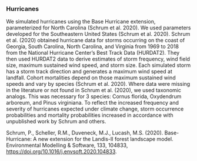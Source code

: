 ### Hurricanes

We simulated hurricanes using the Base Hurricane extension, parameterized for North Carolina (Schrum et al. 2020). We used parameters developed for the Southeastern United States 
(Schrum et al. 2020). Schrum et al. (2020) obtained hurricane data for storms occurring on the coast of Georgia, South Carolina, North Carolina, and Virginia from 1969 to 2018 
from the National Hurricane Center’s Best Track Data (HURDAT2). They then used HURDAT2 data to derive estimates of storm frequency, wind field size, maximum sustained wind speed,
and storm size. Each simulated storm has a storm track direction and generates a maximum wind speed at landfall. Cohort mortalities depend on those maximum sustained wind speeds 
and vary by species (Schrum et al. 2020). Where data were missing in the literature or not found in Schrum et al. (2020), we used taxonomic analogs. This was necessary for 3
species: Cornus florida, Oxydendrum arboreum, and Pinus virginiana. To reflect the increased frequency and severity of hurricanes expected under climate change, storm occurrence 
probabilities and mortality probabilities increased in accordance with unpublished work by Schrum and others.


Schrum, P., Scheller, R.M., Duveneck, M.J., Lucash, M.S. (2020). Base-Hurricane: A new extension for the Landis-II forest landscape model. Environmental Modelling & Software,
133, 104833, https://doi.org/10.1016/j.envsoft.2020.104833.
